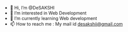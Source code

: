 - 👋 Hi, I’m @DeSAKSHI
- 👀 I’m interested in Web Development
- 🌱 I’m currently learning Web development
- 📫 How to reach me : My mail id desakshii@gmail.com

<!---
DeSAKSHI/DeSAKSHI is a ✨ special ✨ repository because its `README.md` (this file) appears on your GitHub profile.
You can click the Preview link to take a look at your changes.
--->
